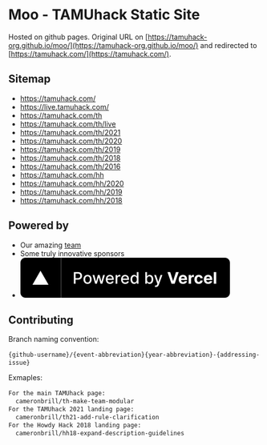 # Moo - TAMUhack Static Site

Hosted on github pages. Original URL on [https://tamuhack-org.github.io/moo/](https://tamuhack-org.github.io/moo/) and redirected to [https://tamuhack.com/](https://tamuhack.com/).

## Sitemap
- https://tamuhack.com/
- https://live.tamuhack.com/
- https://tamuhack.com/th
- https://tamuhack.com/th/live
- https://tamuhack.com/th/2021
- https://tamuhack.com/th/2020
- https://tamuhack.com/th/2019
- https://tamuhack.com/th/2018
- https://tamuhack.com/th/2016
- https://tamuhack.com/hh
- https://tamuhack.com/hh/2020
- https://tamuhack.com/hh/2019
- https://tamuhack.com/hh/2018

## Powered by

* Our amazing [team](https://tamuhack.com#past-iterations)
* Some truly innovative sponsors
* [![Vercel](./static/assets/powered-by-vercel.svg)](https://vercel.com?utm_source=tamuhack&utm_campaign=oss)

## Contributing

Branch naming convention:
```
{github-username}/{event-abbreviation}{year-abbreviation}-{addressing-issue}
```

Exmaples:
```
For the main TAMUhack page:
  cameronbrill/th-make-team-modular
For the TAMUhack 2021 landing page:
  cameronbrill/th21-add-rule-clarification
For the Howdy Hack 2018 landing page:
  cameronbrill/hh18-expand-description-guidelines
```
